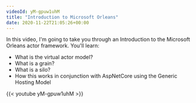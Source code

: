 ```yaml
---
videoId: yM-gpuw1uhM
title: "Introduction to Microsoft Orleans"
date: 2020-11-22T21:05:26+00:00
---
```


In this video, I'm going to take you through an Introduction to the Microsoft Orleans actor framework. You'll learn:

- What is the virtual actor model?
- What is a grain?
- What is a silo?
- How this works in conjunction with AspNetCore using the Generic Hosting Model

<!--more-->

{{< youtube yM-gpuw1uhM >}}

